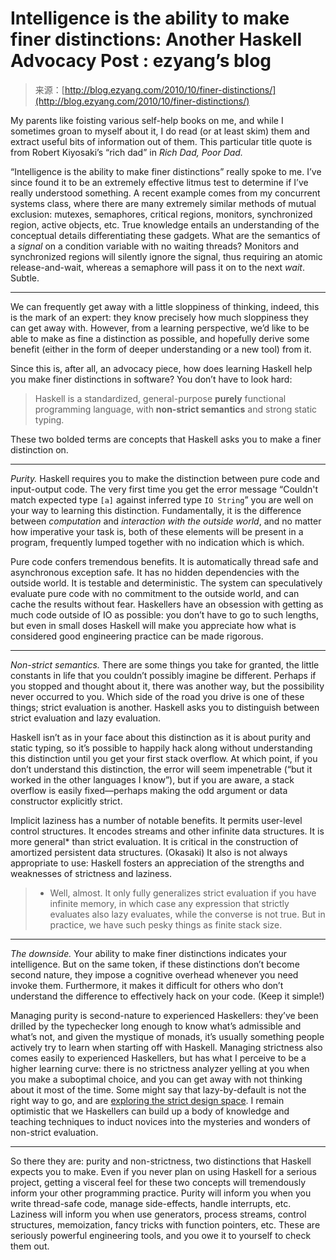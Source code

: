<!--yml
category: 未分类
date: 2024-07-01 18:18:04
-->

# Intelligence is the ability to make finer distinctions: Another Haskell Advocacy Post : ezyang’s blog

> 来源：[http://blog.ezyang.com/2010/10/finer-distinctions/](http://blog.ezyang.com/2010/10/finer-distinctions/)

My parents like foisting various self-help books on me, and while I sometimes groan to myself about it, I do read (or at least skim) them and extract useful bits of information out of them. This particular title quote is from Robert Kiyosaki’s “rich dad” in *Rich Dad, Poor Dad.*

“Intelligence is the ability to make finer distinctions” really spoke to me. I’ve since found it to be an extremely effective litmus test to determine if I’ve really understood something. A recent example comes from my concurrent systems class, where there are many extremely similar methods of mutual exclusion: mutexes, semaphores, critical regions, monitors, synchronized region, active objects, etc. True knowledge entails an understanding of the conceptual details differentiating these gadgets. What are the semantics of a *signal* on a condition variable with no waiting threads? Monitors and synchronized regions will silently ignore the signal, thus requiring an atomic release-and-wait, whereas a semaphore will pass it on to the next *wait*. Subtle.

* * *

We can frequently get away with a little sloppiness of thinking, indeed, this is the mark of an expert: they know precisely how much sloppiness they can get away with. However, from a learning perspective, we’d like to be able to make as fine a distinction as possible, and hopefully derive some benefit (either in the form of deeper understanding or a new tool) from it.

Since this is, after all, an advocacy piece, how does learning Haskell help you make finer distinctions in software? You don’t have to look hard:

> Haskell is a standardized, general-purpose **purely** functional programming language, with **non-strict semantics** and strong static typing.

These two bolded terms are concepts that Haskell asks you to make a finer distinction on.

* * *

*Purity.* Haskell requires you to make the distinction between pure code and input-output code. The very first time you get the error message “Couldn't match expected type `[a]` against inferred type `IO String`” you are well on your way to learning this distinction. Fundamentally, it is the difference between *computation* and *interaction with the outside world*, and no matter how imperative your task is, both of these elements will be present in a program, frequently lumped together with no indication which is which.

Pure code confers tremendous benefits. It is automatically thread safe and asynchronous exception safe. It has no hidden dependencies with the outside world. It is testable and deterministic. The system can speculatively evaluate pure code with no commitment to the outside world, and can cache the results without fear. Haskellers have an obsession with getting as much code outside of IO as possible: you don’t have to go to such lengths, but even in small doses Haskell will make you appreciate how what is considered good engineering practice can be made rigorous.

* * *

*Non-strict semantics.* There are some things you take for granted, the little constants in life that you couldn’t possibly imagine be different. Perhaps if you stopped and thought about it, there was another way, but the possibility never occurred to you. Which side of the road you drive is one of these things; strict evaluation is another. Haskell asks you to distinguish between strict evaluation and lazy evaluation.

Haskell isn’t as in your face about this distinction as it is about purity and static typing, so it’s possible to happily hack along without understanding this distinction until you get your first stack overflow. At which point, if you don’t understand this distinction, the error will seem impenetrable (“but it worked in the other languages I know”), but if you are aware, a stack overflow is easily fixed—perhaps making the odd argument or data constructor explicitly strict.

Implicit laziness has a number of notable benefits. It permits user-level control structures. It encodes streams and other infinite data structures. It is more general* than strict evaluation. It is critical in the construction of amortized persistent data structures. (Okasaki) It also is not always appropriate to use: Haskell fosters an appreciation of the strengths and weaknesses of strictness and laziness.

> * Well, almost. It only fully generalizes strict evaluation if you have infinite memory, in which case any expression that strictly evaluates also lazy evaluates, while the converse is not true. But in practice, we have such pesky things as finite stack size.

* * *

*The downside.* Your ability to make finer distinctions indicates your intelligence. But on the same token, if these distinctions don’t become second nature, they impose a cognitive overhead whenever you need invoke them. Furthermore, it makes it difficult for others who don’t understand the difference to effectively hack on your code. (Keep it simple!)

Managing purity is second-nature to experienced Haskellers: they’ve been drilled by the typechecker long enough to know what’s admissible and what’s not, and given the mystique of monads, it’s usually something people actively try to learn when starting off with Haskell. Managing strictness also comes easily to experienced Haskellers, but has what I perceive to be a higher learning curve: there is no strictness analyzer yelling at you when you make a suboptimal choice, and you can get away with not thinking about it most of the time. Some might say that lazy-by-default is not the right way to go, and are [exploring the strict design space](http://trac.haskell.org/ddc/). I remain optimistic that we Haskellers can build up a body of knowledge and teaching techniques to induct novices into the mysteries and wonders of non-strict evaluation.

* * *

So there they are: purity and non-strictness, two distinctions that Haskell expects you to make. Even if you never plan on using Haskell for a serious project, getting a visceral feel for these two concepts will tremendously inform your other programming practice. Purity will inform you when you write thread-safe code, manage side-effects, handle interrupts, etc. Laziness will inform you when use generators, process streams, control structures, memoization, fancy tricks with function pointers, etc. These are seriously powerful engineering tools, and you owe it to yourself to check them out.